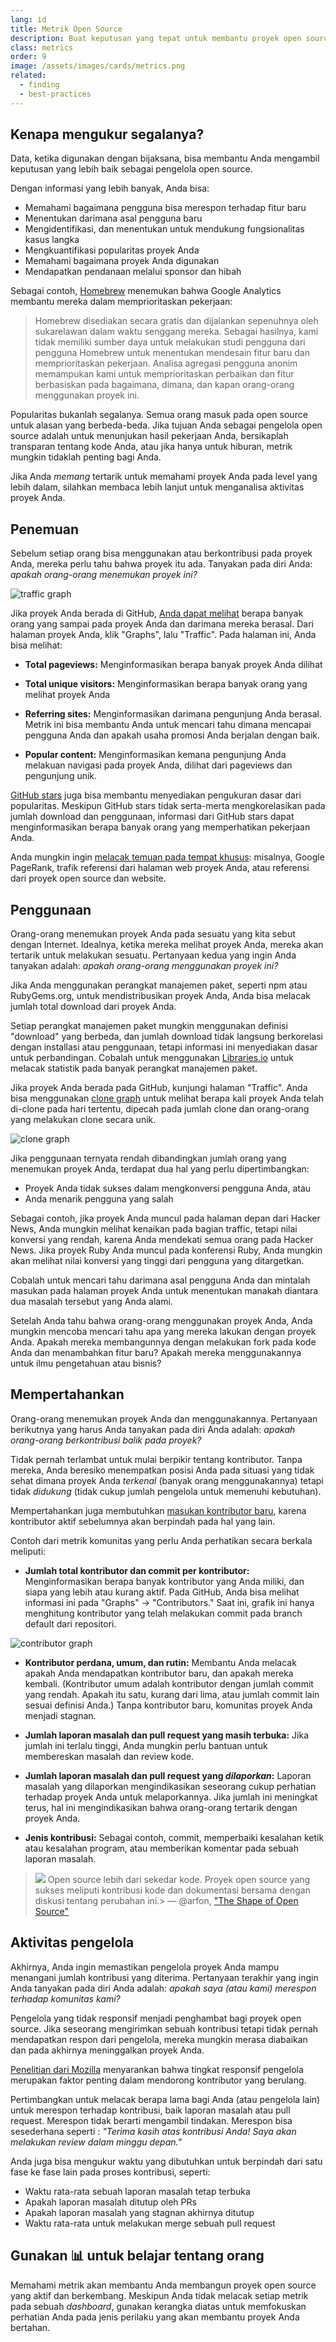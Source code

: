 ```yaml
---
lang: id
title: Metrik Open Source
description: Buat keputusan yang tepat untuk membantu proyek open source Anda berkembang dengan mengukur dan melacak kesuksesannya.
class: metrics
order: 9
image: /assets/images/cards/metrics.png
related:
  - finding
  - best-practices
---
```


## Kenapa mengukur segalanya?

Data, ketika digunakan dengan bijaksana, bisa membantu Anda mengambil keputusan yang lebih baik sebagai pengelola open source.

Dengan informasi yang lebih banyak, Anda bisa:

* Memahami bagaimana pengguna bisa merespon terhadap fitur baru
* Menentukan darimana asal pengguna baru
* Mengidentifikasi, dan menentukan untuk mendukung fungsionalitas kasus langka
* Mengkuantifikasi popularitas proyek Anda
* Memahami bagaimana proyek Anda digunakan
* Mendapatkan pendanaan melalui sponsor dan hibah

Sebagai contoh, [Homebrew](https://github.com/Homebrew/brew/blob/bbed7246bc5c5b7acb8c1d427d10b43e090dfd39/docs/Analytics.md) menemukan bahwa Google Analytics membantu mereka dalam memprioritaskan pekerjaan:

> Homebrew disediakan secara gratis dan dijalankan sepenuhnya oleh sukarelawan dalam waktu senggang mereka. Sebagai hasilnya, kami tidak memiliki sumber daya untuk melakukan studi pengguna dari pengguna Homebrew untuk menentukan mendesain fitur baru dan memprioritaskan pekerjaan. Analisa agregasi pengguna anonim memampukan kami untuk memprioritaskan perbaikan dan fitur berbasiskan pada bagaimana, dimana, dan kapan orang-orang menggunakan proyek ini.

Popularitas bukanlah segalanya. Semua orang masuk pada open source untuk alasan yang berbeda-beda. Jika tujuan Anda sebagai pengelola open source adalah untuk menunjukan hasil pekerjaan Anda, bersikaplah transparan tentang kode Anda, atau jika hanya untuk hiburan, metrik mungkin tidaklah penting bagi Anda.

Jika Anda _memang_ tertarik untuk memahami proyek Anda pada level yang lebih dalam, silahkan membaca lebih lanjut untuk menganalisa aktivitas proyek Anda.

## Penemuan

Sebelum setiap orang bisa menggunakan atau berkontribusi pada proyek Anda, mereka perlu tahu bahwa proyek itu ada.
Tanyakan pada diri Anda: _apakah orang-orang menemukan proyek ini?_

![traffic graph](../../assets/images/metrics/repo_traffic_graphs_tooltip.png)

Jika proyek Anda berada di
GitHub, [Anda dapat melihat](https://help.github.com/articles/about-repository-graphs/#traffic) berapa banyak orang yang
sampai pada proyek Anda dan darimana mereka berasal. Dari halaman proyek Anda, klik "Graphs", lalu "Traffic". Pada
halaman ini, Anda bisa melihat:

* **Total pageviews:** Menginformasikan berapa banyak proyek Anda dilihat

* **Total unique visitors:** Menginformasikan berapa banyak orang yang melihat proyek Anda

* **Referring sites:** Menginformasikan darimana pengunjung Anda berasal. Metrik ini bisa membantu Anda untuk mencari tahu dimana mencapai pengguna Anda dan apakah usaha promosi Anda berjalan dengan baik.

* **Popular content:** Menginformasikan kemana pengunjung Anda melakuan navigasi pada proyek Anda, dilihat dari pageviews dan pengunjung unik.

[GitHub stars](https://help.github.com/articles/about-stars/) juga bisa membantu menyediakan pengukuran dasar dari popularitas. Meskipun GitHub stars tidak serta-merta mengkorelasikan pada jumlah download dan penggunaan, informasi dari GitHub stars dapat menginformasikan berapa banyak orang yang memperhatikan pekerjaan Anda.

Anda mungkin ingin [melacak temuan pada tempat khusus](https://opensource.com/business/16/6/pirate-metrics): misalnya, Google PageRank, trafik referensi dari halaman web proyek Anda, atau referensi dari proyek open source dan website.

## Penggunaan

Orang-orang menemukan proyek Anda pada sesuatu yang kita sebut dengan Internet. Idealnya, ketika mereka melihat proyek
Anda, mereka akan tertarik untuk melakukan sesuatu. Pertanyaan kedua yang ingin Anda tanyakan adalah: _apakah
orang-orang menggunakan proyek ini?_

Jika Anda menggunakan perangkat manajemen paket, seperti npm atau RubyGems.org, untuk mendistribusikan proyek Anda, Anda
bisa melacak jumlah total download dari proyek Anda.

Setiap perangkat manajemen paket mungkin menggunakan definisi "download" yang berbeda, dan jumlah download tidak
langsung berkorelasi dengan installasi atau penggunaan, tetapi informasi ini menyediakan dasar untuk perbandingan.
Cobalah untuk menggunakan [Libraries.io](https://libraries.io/) untuk melacak statistik pada banyak perangkat manajemen
paket.

Jika proyek Anda berada pada GitHub, kunjungi halaman "Traffic". Anda bisa
menggunakan [clone graph](https://github.com/blog/1873-clone-graphs) untuk melihat berapa kali proyek Anda telah
di-clone pada hari tertentu, dipecah pada jumlah clone dan orang-orang yang melakukan clone secara unik.

![clone graph](../../assets/images/metrics/clone_graph.png)

Jika penggunaan ternyata rendah dibandingkan jumlah orang yang menemukan proyek Anda, terdapat dua hal yang perlu
dipertimbangkan:

* Proyek Anda tidak sukses dalam mengkonversi pengguna Anda, atau
* Anda menarik pengguna yang salah

Sebagai contoh, jika proyek Anda muncul pada halaman depan dari Hacker News, Anda mungkin melihat kenaikan pada bagian traffic, tetapi nilai konversi yang rendah, karena Anda mendekati semua orang pada Hacker News. Jika proyek Ruby Anda muncul pada konferensi Ruby, Anda mungkin akan melihat nilai konversi yang tinggi dari pengguna yang ditargetkan.

Cobalah untuk mencari tahu darimana asal pengguna Anda dan mintalah masukan pada halaman proyek Anda untuk menentukan manakah diantara dua masalah tersebut yang Anda alami.

Setelah Anda tahu bahwa orang-orang menggunakan proyek Anda, Anda mungkin mencoba mencari tahu apa yang mereka lakukan dengan proyek Anda. Apakah mereka membangunnya dengan melakukan fork pada kode Anda dan menambahkan fitur baru? Apakah mereka menggunakannya untuk ilmu pengetahuan atau bisnis?

## Mempertahankan

Orang-orang menemukan proyek Anda dan menggunakannya. Pertanyaan berikutnya yang harus Anda tanyakan pada diri Anda adalah: _apakah orang-orang berkontribusi balik pada proyek?_

Tidak pernah terlambat untuk mulai berpikir tentang kontributor. Tanpa mereka, Anda beresiko menempatkan posisi Anda pada situasi yang tidak sehat dimana proyek Anda _terkenal_ (banyak orang menggunakannya) tetapi tidak _didukung_ (tidak cukup jumlah pengelola untuk memenuhi kebutuhan).

Mempertahankan juga membutuhkan [masukan kontributor baru](http://blog.abigailcabunoc.com/increasing-developer-engagement-at-mozilla-science-learning-advocacy#contributor-pathways_2), karena kontributor aktif sebelumnya akan berpindah pada hal yang lain.

Contoh dari metrik komunitas yang perlu Anda perhatikan secara berkala meliputi:

* **Jumlah total kontributor dan commit per kontributor:** Menginformasikan berapa banyak kontributor yang Anda miliki, dan siapa yang lebih atau kurang aktif. Pada GitHub, Anda bisa melihat informasi ini pada "Graphs" -> "Contributors." Saat ini, grafik ini hanya menghitung kontributor yang telah melakukan commit pada branch default dari repositori.

![contributor graph](../../assets/images/metrics/repo_contributors_specific_graph.png)

* **Kontributor perdana, umum, dan rutin:** Membantu Anda melacak apakah Anda mendapatkan kontributor baru, dan apakah mereka kembali. (Kontributor umum adalah kontributor dengan jumlah commit yang rendah. Apakah itu satu, kurang dari lima, atau jumlah commit lain sesuai definisi Anda.) Tanpa kontributor baru, komunitas proyek Anda menjadi stagnan.

* **Jumlah laporan masalah dan pull request yang masih terbuka:** Jika jumlah ini terlalu tinggi, Anda mungkin perlu bantuan untuk membereskan masalah dan review kode.

* **Jumlah laporan masalah dan pull request yang _dilaporkan_:** Laporan masalah yang dilaporkan mengindikasikan seseorang cukup perhatian terhadap proyek Anda untuk melaporkannya. Jika jumlah ini meningkat terus, hal ini mengindikasikan bahwa orang-orang tertarik dengan proyek Anda.

* **Jenis kontribusi:** Sebagai contoh, commit, memperbaiki kesalahan ketik atau kesalahan program, atau memberikan komentar pada sebuah laporan masalah.

> ![](https://avatars.githubusercontent.com/arfon?s=180)
> Open source lebih dari sekedar kode. Proyek open source yang sukses meliputi kontribusi kode dan dokumentasi bersama dengan diskusi tentang perubahan ini.> — @arfon, ["The Shape of Open Source"](https://github.com/blog/2195-the-shape-of-open-source)

## Aktivitas pengelola

Akhirnya, Anda ingin memastikan pengelola proyek Anda mampu menangani jumlah kontribusi yang diterima. Pertanyaan terakhir yang ingin Anda tanyakan pada diri Anda adalah: _apakah saya (atau kami) merespon terhadap komunitas kami?_

Pengelola yang tidak responsif menjadi penghambat bagi proyek open source. Jika seseorang mengirimkan sebuah kontribusi tetapi tidak pernah mendapatkan respon dari pengelola, mereka mungkin merasa diabaikan dan pada akhirnya meninggalkan proyek Anda.

[Penelitian dari Mozilla](https://docs.google.com/presentation/d/1hsJLv1ieSqtXBzd5YZusY-mB8e1VJzaeOmh8Q4VeMio/edit#slide=id.g43d857af8_0177) menyarankan bahwa tingkat responsif pengelola merupakan faktor penting dalam mendorong kontributor yang berulang.

Pertimbangkan untuk melacak berapa lama bagi Anda (atau pengelola lain) untuk merespon  terhadap kontribusi, baik laporan masalah atau pull request. Merespon tidak berarti mengambil tindakan. Merespon bisa sesederhana seperti : _"Terima kasih atas kontribusi Anda! Saya akan melakukan review dalam minggu depan."_

Anda juga bisa mengukur waktu yang dibutuhkan untuk berpindah dari satu fase ke fase lain pada proses kontribusi, seperti:

* Waktu rata-rata sebuah laporan masalah tetap terbuka
* Apakah laporan masalah ditutup oleh PRs
* Apakah laporan masalah yang stagnan akhirnya ditutup
* Waktu rata-rata untuk melakukan merge sebuah pull request

## Gunakan 📊 untuk belajar tentang orang

Memahami metrik akan membantu Anda membangun proyek open source yang aktif dan berkembang. Meskipun Anda tidak melacak setiap metrik pada sebuah _dashboard_, gunakan kerangka diatas untuk memfokuskan perhatian Anda pada jenis perilaku yang akan membantu proyek Anda bertahan.
